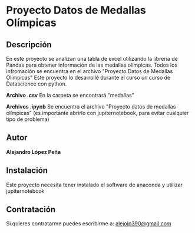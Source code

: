 # Proyecto Datos de Medallas Olímpicas

## Descripción
En este proyecto se analizan una tabla de excel utilizando la librería de Pandas para obtener información de las medallas olímpicas. Todos los infromación se encuentra en el archivo "Proyecto Datos de Medallas Olímpicas" 
Este proyecto lo desarrollé durante el curso un curso de Datascience con python.


**Archivo .csv**
En la carpeta se encontrará "medallas"

**Archivos .ipynb**
Se encuentra el archivo "Proyecto datos de medallas olímpicas" (es importante abrirlo con jupiternotebook, para evitar cualquier tipo de problema)


## Autor
**Alejandro López Peña**

## Instalación
Este proyecto necesita tener instalado el software de anaconda y utilizar jupiternotebook

## Contratación
Si quieres contratarme puedes escribirme a: alejolp390@gmail.com
